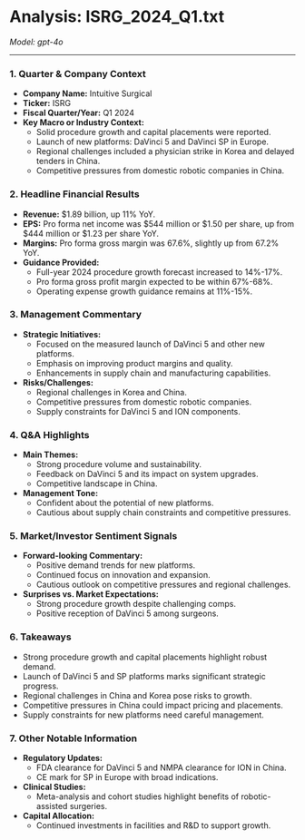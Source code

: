 # Analysis: ISRG_2024_Q1.txt

*Model: gpt-4o*

---

### 1. Quarter & Company Context
- **Company Name:** Intuitive Surgical
- **Ticker:** ISRG
- **Fiscal Quarter/Year:** Q1 2024
- **Key Macro or Industry Context:**
  - Solid procedure growth and capital placements were reported.
  - Launch of new platforms: DaVinci 5 and DaVinci SP in Europe.
  - Regional challenges included a physician strike in Korea and delayed tenders in China.
  - Competitive pressures from domestic robotic companies in China.

### 2. Headline Financial Results
- **Revenue:** $1.89 billion, up 11% YoY.
- **EPS:** Pro forma net income was $544 million or $1.50 per share, up from $444 million or $1.23 per share YoY.
- **Margins:** Pro forma gross margin was 67.6%, slightly up from 67.2% YoY.
- **Guidance Provided:**
  - Full-year 2024 procedure growth forecast increased to 14%-17%.
  - Pro forma gross profit margin expected to be within 67%-68%.
  - Operating expense growth guidance remains at 11%-15%.

### 3. Management Commentary
- **Strategic Initiatives:**
  - Focused on the measured launch of DaVinci 5 and other new platforms.
  - Emphasis on improving product margins and quality.
  - Enhancements in supply chain and manufacturing capabilities.
- **Risks/Challenges:**
  - Regional challenges in Korea and China.
  - Competitive pressures from domestic robotic companies.
  - Supply constraints for DaVinci 5 and ION components.

### 4. Q&A Highlights
- **Main Themes:**
  - Strong procedure volume and sustainability.
  - Feedback on DaVinci 5 and its impact on system upgrades.
  - Competitive landscape in China.
- **Management Tone:**
  - Confident about the potential of new platforms.
  - Cautious about supply chain constraints and competitive pressures.

### 5. Market/Investor Sentiment Signals
- **Forward-looking Commentary:**
  - Positive demand trends for new platforms.
  - Continued focus on innovation and expansion.
  - Cautious outlook on competitive pressures and regional challenges.
- **Surprises vs. Market Expectations:**
  - Strong procedure growth despite challenging comps.
  - Positive reception of DaVinci 5 among surgeons.

### 6. Takeaways
- Strong procedure growth and capital placements highlight robust demand.
- Launch of DaVinci 5 and SP platforms marks significant strategic progress.
- Regional challenges in China and Korea pose risks to growth.
- Competitive pressures in China could impact pricing and placements.
- Supply constraints for new platforms need careful management.

### 7. Other Notable Information
- **Regulatory Updates:**
  - FDA clearance for DaVinci 5 and NMPA clearance for ION in China.
  - CE mark for SP in Europe with broad indications.
- **Clinical Studies:**
  - Meta-analysis and cohort studies highlight benefits of robotic-assisted surgeries.
- **Capital Allocation:**
  - Continued investments in facilities and R&D to support growth.